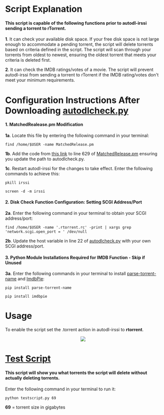 # Script Explanation

#### This script is capable of the following functions prior to autodl-irssi sending a torrent to rTorrent.

**1**. It can check your available disk space. If your free disk space is not large enough to accommodate a pending torrent, the script will delete torrents based on criteria defined in the script. The script will scan through your torrents from oldest to newest, ensuring the oldest torrent that meets your criteria is deleted first.

**2**. It can check the IMDB ratings/votes of a movie. The script will prevent autodl-irssi from sending a torrent to rTorrent if the IMDB rating/votes don't meet your minimum requirements.


# Configuration Instructions After Downloading [autodlcheck.py](https://github.com/GangaBanga/AUTODL-IRSSI-IMDB-DISK-CHECK/blob/master/autodlcheck.py)

####  1. MatchedRealease.pm Modification

**1a**. Locate this file by entering the following command in your terminal:

`find /home/$USER -name MatchedRelease.pm`

**1b**. Add the code from [this link](https://github.com/GangaBanga/AUTODL-IRSSI-IMDB-DISK-CHECK/blob/master/MatchedRelease.pm) to line 629 of [MatchedRelease.pm](https://github.com/autodl-community/autodl-irssi/blob/35957c4258a28d467974c93155a0a1e9a2b599a4/AutodlIrssi/MatchedRelease.pm#L629) ensuring you update the path to autodlcheck.py.

**1c**. Restart autodl-irssi for the changes to take effect. Enter the following commands to achieve this:

`pkill irssi`

`screen -d -m irssi`

#### 2. Disk Check Function Configuration: Setting SCGI Address/Port

**2a**. Enter the following command in your terminal to obtain your SCGI address/port:

`find /home/$USER -name '.rtorrent.rc' -print | xargs grep 'network.scgi.open_port = ' /dev/null`

**2b**. Update the host variable in line 22 of [autodlcheck.py](https://github.com/GangaBanga/AUTODL-IRSSI-IMDB-DISK-CHECK/blob/master/autodlcheck.py#L22) with your own SCGI address/port.

#### 3. Python Module Installations Required for IMDB Function - Skip if Unused

**3a**. Enter the following commands in your terminal to install [parse-torrent-name](https://github.com/divijbindlish/parse-torrent-name) and [ImdbPie](https://github.com/richardARPANET/imdb-pie):

`pip install parse-torrent-name`

`pip install imdbpie`

# Usage

To enable the script set the .torrent action in autodl-irssi to **rtorrent**.

<p align="center">
  <img src="https://cdn.pbrd.co/images/HoXZLSN.png">
</p>

# [Test Script](https://github.com/GangaBanga/AUTODL-IRSSI-IMDB-DISK-CHECK/blob/master/testscript.py)

#### This script will show you what torrents the script will delete without actually deleting torrents. 

Enter the following command in your terminal to run it:

`python testscript.py 69`

**69** = torrent size in gigabytes
